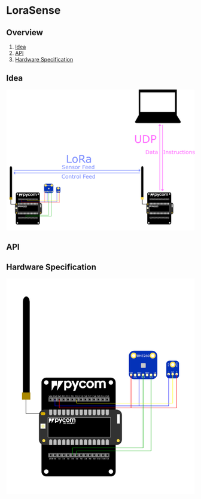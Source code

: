 # LoraSense

## Overview

1. [Idea](#idea)
2. [API](#api)
3. [Hardware Specification](#hwspec)
## Idea<a name="idea"></a>
![](resources/connection.png)
## API<a name="api"></a>

## Hardware Specification<a name="hwspec"></a>

![](resources/lorasense.png)
